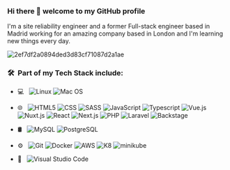 ### Hi there 👋 welcome to my GitHub profile

I'm a site reliability engineer and a former Full-stack engineer based in Madrid working for an amazing company based in London and I'm learning new things every day.

![2ef7df2a0894ded3d83cf71087d2a1ae](https://user-images.githubusercontent.com/17096352/169638017-03f8efcf-81b4-45cb-9dcc-d0033f705db6.png)

<h3> 🛠 &nbsp;Part of my Tech Stack include:</h3>

- 💻 &nbsp;
  ![Linux](https://img.shields.io/badge/-linux-333333?style=flat&logo=linux)
  ![Mac OS](https://img.shields.io/badge/-apple-333333?style=flat&logo=apple)

- 🌐 &nbsp;
  ![HTML5](https://img.shields.io/badge/-HTML5-333333?style=flat&logo=HTML5)
  ![CSS](https://img.shields.io/badge/-CSS-333333?style=flat&logo=CSS3&logoColor=1572B6)
  ![SASS](https://img.shields.io/badge/-SASS-333333?style=flat&logo=SASS&logoColor=1572B6)
  ![JavaScript](https://img.shields.io/badge/-JavaScript-333333?style=flat&logo=javascript)
  ![Typescript](https://img.shields.io/badge/-typescript-333333?style=flat&logo=typescript)
  ![Vue.js](https://img.shields.io/badge/-vue.js-333333?style=flat&logo=vue.js)
  ![Nuxt.js](https://img.shields.io/badge/-nuxt.js-333333?style=flat&logo=nuxt.js)
  ![React](https://img.shields.io/badge/-React-333333?style=flat&logo=react)
  ![Next.js](https://img.shields.io/badge/-next.js-333333?style=flat&logo=next.js)
  ![PHP](https://img.shields.io/badge/-PHP-333333?style=flat&logo=php)
  ![Laravel](https://img.shields.io/badge/-Laravel-333333?style=flat&logo=laravel)
  ![Backstage](https://img.shields.io/badge/-backstage-333333?style=flat&logo=backstage)

- 🛢 &nbsp;
  ![MySQL](https://img.shields.io/badge/-MySQL-333333?style=flat&logo=mysql)
  ![PostgreSQL](https://img.shields.io/badge/-PostgreSQL-333333?style=flat&logo=Postgresql)

- ⚙️ &nbsp;
  ![Git](https://img.shields.io/badge/-Git-333333?style=flat&logo=git)
  ![Docker](https://img.shields.io/badge/-docker-333333?style=flat&logo=docker)
  ![AWS](https://img.shields.io/badge/-amazon-aws?style=flat&color=333333&logo=amazon-aws)
  ![K8](https://img.shields.io/badge/-kubernetes?style=flat&color=333333&logo=kubernetes)
  ![minikube](https://img.shields.io/badge/-minikube-333333?style=flat&logo=minikube)

- 🔧 &nbsp;
  ![Visual Studio Code](https://img.shields.io/badge/-Visual%20Studio%20Code-333333?style=flat&logo=visual-studio-code&logoColor=007ACC)

